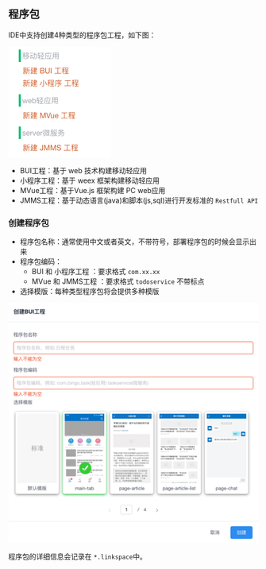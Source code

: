 ## 程序包

IDE中支持创建4种类型的程序包工程，如下图：

![](assets/10_programmodel.png)

* BUI工程：基于 web 技术构建移动轻应用
* 小程序工程：基于 weex 框架构建移动轻应用
* MVue工程：基于Vue.js 框架构建 PC web应用
* JMMS工程：基于动态语言(java)和脚本(js,sql)进行开发标准的 `Restfull API`

### 创建程序包

* 程序包名称：通常使用中文或者英文，不带符号，部署程序包的时候会显示出来
* 程序包编码：
	* BUI 和 小程序工程 ：要求格式 `com.xx.xx`
	* MVue 和 JMMS工程 ：要求格式 `todoservice` 不带标点
* 选择模版：每种类型程序包将会提供多种模版

![](assets/11_createprogram.png)

程序包的详细信息会记录在 `*.linkspace`中。